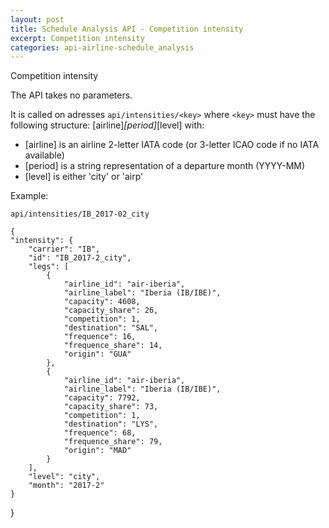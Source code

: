 ```yaml
---
layout: post
title: Schedule Analysis API - Competition intensity
excerpt: Competition intensity
categories: api-airline-schedule_analysis
---
```


Competition intensity

The API takes no parameters.

It is called on adresses <code>api/intensities/&lt;key&gt;</code> where <code>&lt;key&gt;</code> must have the following structure: \[airline\]_\[period\]_\[level\] with:
* \[airline\] is an airline 2-letter IATA code (or 3-letter ICAO code if no IATA available)
* \[period\] is a string representation of a departure month (YYYY-MM)
* \[level\] is either 'city' or 'airp'

Example:

    api/intensities/IB_2017-02_city

    {
    "intensity": {
        "carrier": "IB", 
        "id": "IB_2017-2_city", 
        "legs": [
            {
                "airline_id": "air-iberia", 
                "airline_label": "Iberia (IB/IBE)", 
                "capacity": 4608, 
                "capacity_share": 26, 
                "competition": 1, 
                "destination": "SAL", 
                "frequence": 16, 
                "frequence_share": 14, 
                "origin": "GUA"
            }, 
            {
                "airline_id": "air-iberia", 
                "airline_label": "Iberia (IB/IBE)", 
                "capacity": 7792, 
                "capacity_share": 73, 
                "competition": 1, 
                "destination": "LYS", 
                "frequence": 68, 
                "frequence_share": 79, 
                "origin": "MAD"
            }
        ], 
        "level": "city", 
        "month": "2017-2"
    }
}

